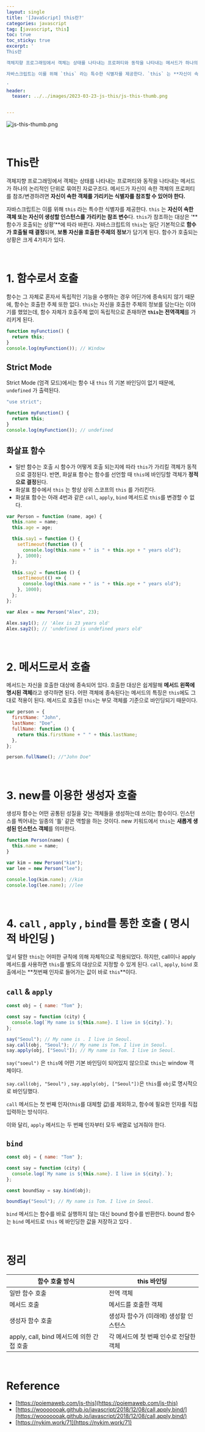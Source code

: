 ```yaml
---
layout: single
title: '[JavaScript] this란?'
categories: javascript
tag: [javascript, this]
toc: true
toc_sticky: true
excerpt: '
This란

객체지향 프로그래밍에서 객체는 상태를 나타내는 프로퍼티와 동작을 나타내는 메서드가 하나의 논리적인 단위로 묶여진 자료구조다. 메서드가 자신이 속한 객체의 프로퍼티를 참조/변경하려면 **자신이 속한 객체를 가리키는 식별자를 참조할 수 있어야 한다.**

자바스크립트는 이를 위해 `this` 라는 특수한 식별자를 제공한다. `this` 는 **자신이 속한 객체 또는 자신이 생성할 인스턴스를 가리키는 참조 변수**다. `this`가 참조하는 대상은 ‘**함수가 호출되는 상황’**에 따라 바뀐다. 자바스크립트의 `this`는 일단 기본적으로 **함수가 호출될 때 결정**되며, **보통 자신을 호출한 주체의 정보**가 담기게 된다. 함수가 호출되는 상황은 크게 4가지가 있다.

'
header:
  teaser: ../../images/2023-03-23-js-this/js-this-thumb.png


---
```


![js-this-thumb.png](../../images/2023-03-23-js-this/js-this-thumb.png)

<br />

# This란

객체지향 프로그래밍에서 객체는 상태를 나타내는 프로퍼티와 동작을 나타내는 메서드가 하나의 논리적인 단위로 묶여진 자료구조다. 메서드가 자신이 속한 객체의 프로퍼티를 참조/변경하려면 **자신이 속한 객체를 가리키는 식별자를 참조할 수 있어야 한다.**

자바스크립트는 이를 위해 `this` 라는 특수한 식별자를 제공한다. `this` 는 **자신이 속한 객체 또는 자신이 생성할 인스턴스를 가리키는 참조 변수**다. `this`가 참조하는 대상은 ‘**함수가 호출되는 상황’**에 따라 바뀐다. 자바스크립트의 `this`는 일단 기본적으로 **함수가 호출될 때 결정**되며, **보통 자신을 호출한 주체의 정보**가 담기게 된다. 함수가 호출되는 상황은 크게 4가지가 있다.

<br />

# 1. 함수로서 호출

함수는 그 자체로 혼자서 독립적인 기능을 수행하는 경우 어딘가에 종속되지 않기 때문에, 함수는 호출한 주체 또한 없다. `this`는 자신을 호출한 주체의 정보를 담는다는 이야기를 했었는데, 함수 자체가 호출주체 없이 독립적으로 존재하면 **`this`는 전역객체**를 가리키게 된다.

```jsx
function myFunction() {
  return this;
}
console.log(myFunction()); // Window
```

## Strict Mode

Strict Mode (엄격 모드)에서는 함수 내 `this` 의 기본 바인딩이 없기 때문에, `undefined` 가 출력된다.

```jsx
"use strict";

function myFunction() {
  return this;
}
console.log(myFunction()); // undefined
```

## 화살표 함수

- 일반 함수는 호출 시 함수가 어떻게 호출 되는지에 따라 `this`가 가리킬 객체가 동적으로 결정된다. 반면, 화살표 함수는 함수를 선언할 때 `this`에 바인딩할 객체가 **정적으로 결정**된다.
- 화살표 함수에서 `this` 는 항상 상위 스코프의 `this` 를 가리킨다.
- 화살표 함수는 아래 4번과 같은 `call`, `apply`, `bind` 메서드로 `this`를 변경할 수 없다.

```jsx
var Person = function (name, age) {
  this.name = name;
  this.age = age;

  this.say1 = function () {
    setTimeout(function () {
      console.log(this.name + " is " + this.age + " years old");
    }, 1000);
  };

  this.say2 = function () {
    setTimeout(() => {
      console.log(this.name + " is " + this.age + " years old");
    }, 1000);
  };
};

var Alex = new Person("Alex", 23);

Alex.say1(); // 'Alex is 23 years old'
Alex.say2(); // 'undefined is undefined years old'
```

<br />

# 2. 메서드로서 호출

메서드는 자신을 호출한 대상에 종속되어 있다. 호출한 대상은 쉽게말해 **메서드 왼쪽에 명시된 객체**라고 생각하면 된다. 어떤 객체에 종속된다는 메서드의 특징은 `this`에도 그대로 적용이 된다. 메서드로 호출된 `this`는 부모 객체를 기준으로 바인딩되기 때문이다.

```jsx
var person = {
  firstName: "John",
  lastName: "Doe",
  fullName: function () {
    return this.firstName + " " + this.lastName;
  },
};

person.fullName(); //"John Doe"
```

<br />

# 3. new를 이용한 생성자 호출

생성자 함수는 어떤 공통된 성질을 갖는 객체들을 생성하는데 쓰이는 함수이다. 인스턴스를 찍어내는 일종의 '틀' 같은 역할을 하는 것이다. new 키워드에서 `this`는 **새롭게 생성된 인스턴스 객체**를 의미한다.

```jsx
function Person(name) {
  this.name = name;
}

var kim = new Person("kim");
var lee = new Person("lee");

console.log(kim.name); //kim
console.log(lee.name); //lee
```

<br />

# 4. `call` , `apply` , `bind`를 통한 호출 ( 명시적 바인딩 )

앞서 말한 `this`는 어떠한 규칙에 의해 자체적으로 적용되었다. 하지만, call이나 apply 메서드를 사용하면 `this`를 별도의 대상으로 지정할 수 있게 된다. `call`, `apply`, `bind` 호출에서는 **첫번째 인자로 들어가는 값이 바로 `this`**이다.

## `call` & `apply`

```jsx
const obj = { name: "Tom" };

const say = function (city) {
  console.log(`My name is ${this.name}. I live in ${city}.`);
};

say("Seoul"); // My name is . I live in Seoul.
say.call(obj, "Seoul"); // My name is Tom. I live in Seoul.
say.apply(obj, ["Seoul"]); // My name is Tom. I live in Seoul.
```

`say("soeul")` 은 `this`에 어떤 기본 바인딩이 되어있지 않으므로 `this`는 window 객체이다.

`say.call(obj, "Seoul")` , `say.apply(obj, ["Seoul"])`은 `this`를 `obj`로 명시적으로 바인딩했다.

`call` 메서드는 첫 번째 인자(`this`를 대체할 값)를 제외하고, 함수에 필요한 인자를 직접 입력하는 방식이다.

이와 달리, `apply` 메서드는 두 번째 인자부터 모두 배열로 넘겨줘야 한다.

## `bind`

```jsx
const obj = { name: "Tom" };

const say = function (city) {
  console.log(`My name is ${this.name}. I live in ${city}.`);
};

const boundSay = say.bind(obj);

boundSay("Seoul"); // My name is Tom. I live in Seoul.
```

`bind` 메서드는 함수를 바로 실행하지 않는 대신 bound 함수를 반환한다. bound 함수는 `bind` 메서드로 `this` 에 바인딩한 값을 저장하고 있다 .

<br />

# 정리

| 함수 호출 방식                            | this 바인딩                            |
| ----------------------------------------- | -------------------------------------- |
| 일반 함수 호출                            | 전역 객체                              |
| 메서드 호출                               | 메서드를 호출한 객체                   |
| 생성자 함수 호출                          | 생성자 함수가 (미래에) 생성할 인스턴스 |
| apply, call, bind 메서드에 의한 간접 호출 | 각 메서드에 첫 번째 인수로 전달한 객체 |

<br />

# Reference

- [https://poiemaweb.com/js-this](https://poiemaweb.com/js-this)
- [https://wooooooak.github.io/javascript/2018/12/08/call,apply,bind/](https://wooooooak.github.io/javascript/2018/12/08/call,apply,bind/)
- [https://nykim.work/71](https://nykim.work/71)
